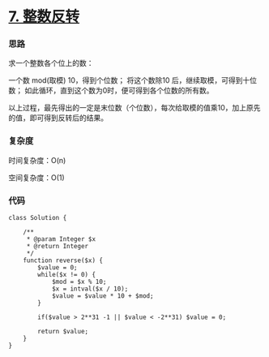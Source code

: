 # [7. 整数反转](https://leetcode.cn/problems/reverse-integer/solution/)

### 思路

求一个整数各个位上的数：

一个数 mod(取模) 10，得到个位数；
将这个数除10 后，继续取模，可得到十位数；
如此循环，直到这个数为0时，便可得到各个位数的所有数。

以上过程，最先得出的一定是末位数（个位数），每次给取模的值乘10，加上原先的值，即可得到反转后的结果。

### 复杂度

时间复杂度：O(n)

空间复杂度：O(1)

### 代码

```
class Solution {

    /**
     * @param Integer $x
     * @return Integer
     */
    function reverse($x) {
        $value = 0;
        while($x != 0) {
            $mod = $x % 10;
            $x = intval($x / 10);
            $value = $value * 10 + $mod;
        }

        if($value > 2**31 -1 || $value < -2**31) $value = 0;

        return $value;
    }
}
```